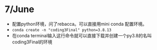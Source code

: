 # 7/June 
- 配置python环境，问了rebacca。可以直接用mini conda 配置环境。
- ```conda create -n "coding3Final" python=3.8.13```
- 在conda terminal输入这行命令就可以直接下载并创建一个py3.8的名叫coding3Final的环境

